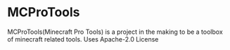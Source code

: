 # MCProTools
MCProTools(Minecraft Pro Tools) is a project in the making to be a toolbox of minecraft related tools. Uses Apache-2.0 License
